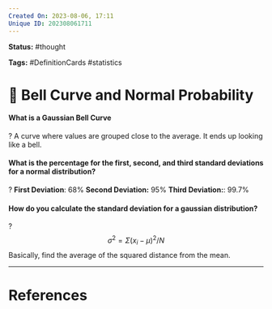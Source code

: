 ```yaml
---
Created On: 2023-08-06, 17:11
Unique ID: 202308061711
---
```

**Status:** #thought 

**Tags:**  #DefinitionCards #statistics

# 🔔 Bell Curve and Normal Probability

#### What is a Gaussian Bell Curve
?
A curve where values are grouped close to the average. It ends up looking like a bell.
<!--SR:!2023-10-31,48,228-->

#### What is the percentage for the first, second, and third standard deviations for a normal distribution?
?
**First Deviation**: 68%
**Second Deviation:** 95%
**Third Deviation:**: 99.7%
<!--SR:!2023-09-26,27,228-->


#### How do you calculate the standard deviation for a gaussian distribution?
?
$$σ^2=\Sigma(x_i−\mu)^2/N$$
Basically, find the average of the squared distance from the mean.
<!--SR:!2023-10-03,14,188-->








---
# References
